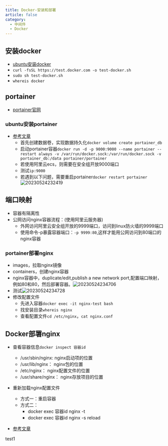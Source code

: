```yaml
---
title: Docker-安装和部署
article: false
category:
  - 中间件
  - Docker
---
```

## 安装docker
- [ubuntu安装docker](https://www.runoob.com/docker/ubuntu-docker-install.html)
- `curl -fsSL https://test.docker.com -o test-docker.sh`
- `sudo sh test-docker.sh`
- `whereis docker`
## portainer
- [portainer官网](https://www.portainer.io/)
### ubuntu安装portainer
- [参考文章](https://www.cnblogs.com/lcword/p/17306248.html)
  - 首先创建数据卷，实现数据持久化`docker volume create portainer_db`
  - 启动portainer容器`docker run -d -p 9000:9000 --name portainer --restart always -v /var/run/docker.sock:/var/run/docker.sock -v portainer_db:/data portainer/portainer`
  - 若使用阿里云ecs，则需要在安全组开放9000端口
  - 测试`ip:9000`
  - 若遇到以下问题，需要重启portainer`docker restart portainer`
![20230524232419](https://blog-image-9943.oss-cn-beijing.aliyuncs.com/20230524232419.png)

## 端口映射
- 容器有隔离性
- 公网访问nginx容器流程：(使用阿里云服务器)
  - 外网访问阿里云安全组开放的9999端口，访问到linux防火墙的9999端口
  - 使用命令-p暴露容器端口：`-p 9999:80`,这样才能用公网访问到80端口的nginx容器
### portainer部署nginx
- images，拉取nginx镜像
- containers，创建nginx容器
- nginx容器中，duplicate/edit,publish a new network port,配置端口映射，例如80和80，然后部署容器。![20230524234706](https://blog-image-9943.oss-cn-beijing.aliyuncs.com/20230524234706.png)
- 测试![20230524234728](https://blog-image-9943.oss-cn-beijing.aliyuncs.com/20230524234728.png)
- 修改配置文件
  - 先进入容器`docker exec -it nginx-test bash`
  - 找安装目录`whereis nginx`
  - 查看配置文件`cd /etc/nginx`，`cat nginx.conf`
## Docker部署nginx
- 查看容器信息`docker inspect 容器id`
  - /usr/sbin/nginx: nginx启动项的位置
  - /usr/lib/nginx： nginx包的位置
  - /etc/nginx： nginx配置文件的位置
  - /usr/share/nginx： nginx存放项目的位置

- 重新加载nginx配置文件
  - 方式一：重启容器
  - 方式二：
    - docker exec 容器id nginx -t 
    - docker exec 容器id  nginx -s reload 

- [参考文章](https://www.cnblogs.com/cy-e/p/15359852.html)

test1